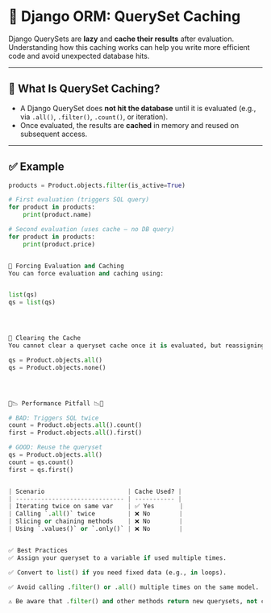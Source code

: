 # 🚀 Django ORM: QuerySet Caching

Django QuerySets are **lazy** and **cache their results** after evaluation. Understanding how this caching works can help you write more efficient code and avoid unexpected database hits.

---

## 🧠 What Is QuerySet Caching?

- A Django QuerySet does **not hit the database** until it is evaluated (e.g., via `.all()`, `.filter()`, `.count()`, or iteration).
- Once evaluated, the results are **cached** in memory and reused on subsequent access.

---

## ✅ Example

```python
products = Product.objects.filter(is_active=True)

# First evaluation (triggers SQL query)
for product in products:
    print(product.name)

# Second evaluation (uses cache — no DB query)
for product in products:
    print(product.price)


🧪 Forcing Evaluation and Caching
You can force evaluation and caching using:


list(qs)
qs = list(qs) 




🧹 Clearing the Cache
You cannot clear a queryset cache once it is evaluated, but reassigning the queryset will give you a new one:

qs = Product.objects.all()
qs = Product.objects.none()




🍎📉 Performance Pitfall 📉🍎

# BAD: Triggers SQL twice
count = Product.objects.all().count()
first = Product.objects.all().first()

# GOOD: Reuse the queryset
qs = Product.objects.all()
count = qs.count()
first = qs.first()


| Scenario                       | Cache Used? |
| ------------------------------ | ----------- |
| Iterating twice on same var    | ✅ Yes       |
| Calling `.all()` twice         | ❌ No        |
| Slicing or chaining methods    | ❌ No        |
| Using `.values()` or `.only()` | ❌ No        |


✅ Best Practices
✅ Assign your queryset to a variable if used multiple times.

✅ Convert to list() if you need fixed data (e.g., in loops).

✅ Avoid calling .filter() or .all() multiple times on the same model.

⚠️ Be aware that .filter() and other methods return new querysets, not cached copies.